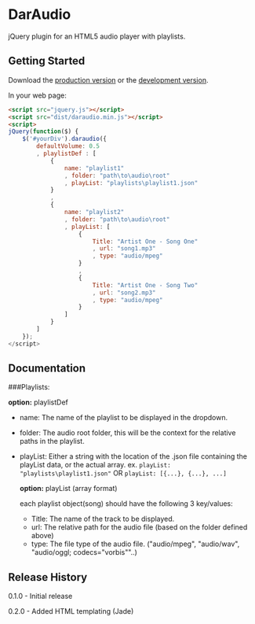 # DarAudio

jQuery plugin for an HTML5 audio player with playlists.

## Getting Started
Download the [production version][min] or the [development version][max].

[min]: https://raw.github.com/darrenmce/dar-audio/master/dist/daraudio.min.js
[max]: https://raw.github.com/darrenmce/dar-audio/master/dist/daraudio.js

In your web page:

```html
<script src="jquery.js"></script>
<script src="dist/daraudio.min.js"></script>
<script>
jQuery(function($) {
    $('#yourDiv').daraudio({
        defaultVolume: 0.5
        , playlistDef : [
            {
                name: "playlist1"
                , folder: "path\to\audio\root"
                , playList: "playlists\playlist1.json"
            }
            ,
            {
                name: "playlist2"
                , folder: "path\to\audio\root"
                , playList: [
                    {
                        Title: "Artist One - Song One"
                        , url: "song1.mp3"
                        , type: "audio/mpeg"
                    }
                    ,
                    {
                        Title: "Artist One - Song Two"
                        , url: "song2.mp3"
                        , type: "audio/mpeg"
                    }
                ]
            }
        ]
    });
</script>
```

## Documentation

###Playlists:

<b>option:</b> playlistDef


+   name:
        The name of the playlist to be displayed in the dropdown.

+   folder:
        The audio root folder, this will be the context for the relative paths in the playlist.

+   playList:
        Either a string with the location of the .json file containing the playList data, or the actual array.
        ex.
            ```playList: "playlists\playlist1.json"```
        OR
            ```playList: [{...}, {...}, ...]```

    <b>option:</b> playList (array format)

    each playlist object(song) should have the following 3 key/values:

    +   Title:
            The name of the track to be displayed.
    +   url:
            The relative path for the audio file (based on the folder defined above)
    +   type:
            The file type of the audio file. ("audio/mpeg", "audio/wav", "audio/oggl; codecs=\"vorbis\""..)



## Release History
0.1.0 - Initial release

0.2.0 - Added HTML templating (Jade)
